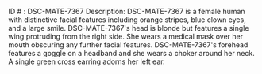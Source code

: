 ID # : DSC-MATE-7367
Description: DSC-MATE-7367 is a female human with distinctive facial features including orange stripes, blue clown eyes, and a large smile. DSC-MATE-7367's head is blonde but features a single wing protruding from the right side. She wears a medical mask over her mouth obscuring any further facial features. DSC-MATE-7367's forehead features a goggle on a headband and she wears a choker around her neck. A single green cross earring adorns her left ear.